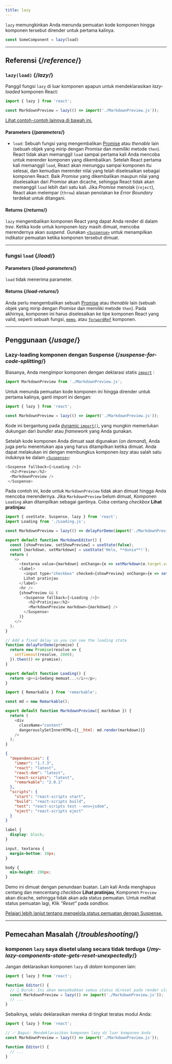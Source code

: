 ```yaml
---
title: lazy
---
```


<Intro>

`lazy` memungkinkan Anda menunda pemuatan kode komponen hingga komponen tersebut dirender untuk pertama kalinya.

```js
const SomeComponent = lazy(load)
```

</Intro>

<InlineToc />

---

## Referensi {/*reference*/}

### `lazy(load)` {/*lazy*/}

Panggil fungsi `lazy` di luar komponen apapun untuk mendeklarasikan *lazy-loaded* komponen React:

```js
import { lazy } from 'react';

const MarkdownPreview = lazy(() => import('./MarkdownPreview.js'));
```

[Lihat contoh-contoh lainnya di bawah ini.](#usage)

#### Parameters {/*parameters*/}

* `load`: Sebuah fungsi yang mengembalikan [Promise](https://developer.mozilla.org/en-US/docs/Web/JavaScript/Reference/Global_Objects/Promise) atau *thenable* lain (sebuah objek yang mirip dengan *Promise* dan memiliki metode `then`). React tidak akan memanggil `load` sampai pertama kali Anda mencoba untuk merender komponen yang dikembalikan. Setelah React pertama kali memanggil `load`, React akan menunggu sampai komponen itu selesai, dan kemudian merender nilai yang telah diselesaikan sebagai komponen React. Baik *Promise* yang dikembalikan maupun nilai yang diselesaikan dari *Promise* akan dicache, sehingga React tidak akan memanggil `load` lebih dari satu kali. Jika *Promise* menolak (`reject`), React akan melempar (`throw`) alasan penolakan ke *Error Boundary* terdekat untuk ditangani.

#### Returns {/*returns*/}

`lazy` mengembalikan komponen React yang dapat Anda render di dalam *tree*. Ketika kode untuk komponen *lazy* masih dimuat, mencoba merendernya akan *suspend.* Gunakan [`<Suspense>`](/reference/react/Suspense) untuk menampilkan indikator pemuatan ketika komponen tersebut dimuat.

---

### fungsi `load` {/*load*/}

#### Parameters {/*load-parameters*/}

`load` tidak menerima parameter.

#### Returns {/*load-returns*/}

Anda perlu mengembalikan sebuah [Promise](https://developer.mozilla.org/en-US/docs/Web/JavaScript/Reference/Global_Objects/Promise) atau *thenable* lain (sebuah objek yang mirip dengan *Promise* dan memiliki metode `then`). Pada akhirnya, komponen ini harus diselesaikan ke tipe komponen React yang valid, seperti sebuah fungsi, [`memo`](/reference/react/memo), atau [`forwardRef`](/reference/react/forwardRef) komponen.

---

## Penggunaan {/*usage*/}

### Lazy-loading komponen dengan Suspense {/*suspense-for-code-splitting*/}

Biasanya, Anda mengimpor komponen dengan deklarasi statis [`import`](https://developer.mozilla.org/en-US/docs/Web/JavaScript/Reference/Statements/import) :

```js
import MarkdownPreview from './MarkdownPreview.js';
```

Untuk menunda pemuatan kode komponen ini hingga dirender untuk pertama kalinya, ganti *import* ini dengan:

```js
import { lazy } from 'react';

const MarkdownPreview = lazy(() => import('./MarkdownPreview.js'));
```

Kode ini bergantung pada [dynamic `import()`,](https://developer.mozilla.org/en-US/docs/Web/JavaScript/Reference/Operators/import) yang mungkin memerlukan dukungan dari *bundler* atau *framework* yang Anda gunakan.

Setelah kode komponen Anda dimuat saat digunakan (*on demand*), Anda juga perlu menentukan apa yang harus ditampilkan ketika dimuat. Anda dapat melakukan ini dengan membungkus komponen *lazy* atau salah satu induknya ke dalam [`<Suspense>`](/reference/react/Suspense):

```js {1,4}
<Suspense fallback={<Loading />}>
  <h2>Preview</h2>
  <MarkdownPreview />
 </Suspense>
```

Pada contoh ini, kode untuk `MarkdownPreview` tidak akan dimuat hingga Anda mencoba merendernya. Jika `MarkdownPreview` belum dimuat, Komponen `Loading` akan ditampilkan sebagai gantinya. Coba centang *checkbox* **Lihat pratinjau**:

<Sandpack>

```js App.js
import { useState, Suspense, lazy } from 'react';
import Loading from './Loading.js';

const MarkdownPreview = lazy(() => delayForDemo(import('./MarkdownPreview.js')));

export default function MarkdownEditor() {
  const [showPreview, setShowPreview] = useState(false);
  const [markdown, setMarkdown] = useState('Helo, **dunia**!');
  return (
    <>
      <textarea value={markdown} onChange={e => setMarkdown(e.target.value)} />
      <label>
        <input type="checkbox" checked={showPreview} onChange={e => setShowPreview(e.target.checked)} />
        Lihat pratinjau
      </label>
      <hr />
      {showPreview && (
        <Suspense fallback={<Loading />}>
          <h2>Pratinjau</h2>
          <MarkdownPreview markdown={markdown} />
        </Suspense>
      )}
    </>
  );
}

// Add a fixed delay so you can see the loading state
function delayForDemo(promise) {
  return new Promise(resolve => {
    setTimeout(resolve, 2000);
  }).then(() => promise);
}
```

```js Loading.js
export default function Loading() {
  return <p><i>Sedang memuat...</i></p>;
}
```

```js MarkdownPreview.js
import { Remarkable } from 'remarkable';

const md = new Remarkable();

export default function MarkdownPreview({ markdown }) {
  return (
    <div
      className="content"
      dangerouslySetInnerHTML={{__html: md.render(markdown)}}
    />
  );
}
```

```json package.json hidden
{
  "dependencies": {
    "immer": "1.7.3",
    "react": "latest",
    "react-dom": "latest",
    "react-scripts": "latest",
    "remarkable": "2.0.1"
  },
  "scripts": {
    "start": "react-scripts start",
    "build": "react-scripts build",
    "test": "react-scripts test --env=jsdom",
    "eject": "react-scripts eject"
  }
}
```

```css
label {
  display: block;
}

input, textarea {
  margin-bottom: 10px;
}

body {
  min-height: 200px;
}
```

</Sandpack>

Demo ini dimuat dengan penundaan buatan. Lain kali Anda menghapus centang dan mencentang *checkbox* **Lihat pratinjau**, Komponen `Preview` akan dicache, sehingga tidak akan ada status pemuatan. Untuk melihat status pemuatan lagi, Klik *"Reset"* pada *sandbox*.

[Pelajari lebih lanjut tentang mengelola status pemuatan dengan Suspense.](/reference/react/Suspense)

---

## Pemecahan Masalah {/*troubleshooting*/}

### komponen `lazy` saya disetel ulang secara tidak terduga {/*my-lazy-components-state-gets-reset-unexpectedly*/}

Jangan deklarasikan komponen `lazy` *di dalam* komponen lain:

```js {4-5}
import { lazy } from 'react';

function Editor() {
  // 🔴 Buruk: Ini akan menyebabkan semua status direset pada render ulang
  const MarkdownPreview = lazy(() => import('./MarkdownPreview.js'));
  // ...
}
```

Sebaiknya, selalu deklarasikan mereka di tingkat teratas modul Anda:

```js {3-4}
import { lazy } from 'react';

// ✅ Bagus: Mendeklarasikan komponen lazy di luar komponen Anda
const MarkdownPreview = lazy(() => import('./MarkdownPreview.js'));

function Editor() {
  // ...
}
```
